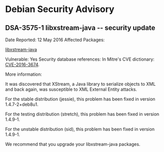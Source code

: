 
Debian Security Advisory
========================


DSA-3575-1 libxstream-java -- security update
---------------------------------------------



Date Reported:
12 May 2016
Affected Packages:

[libxstream-java](https://packages.debian.org/src:libxstream-java)

Vulnerable:
Yes
Security database references:
In Mitre's CVE dictionary: [CVE-2016-3674](https://security-tracker.debian.org/tracker/CVE-2016-3674).  

More information:

It was discovered that XStream, a Java library to serialize objects to
XML and back again, was susceptible to XML External Entity attacks.


For the stable distribution (jessie), this problem has been fixed in
version 1.4.7-2+deb8u1.


For the testing distribution (stretch), this problem has been fixed
in version 1.4.9-1.


For the unstable distribution (sid), this problem has been fixed in
version 1.4.9-1.


We recommend that you upgrade your libxstream-java packages.





